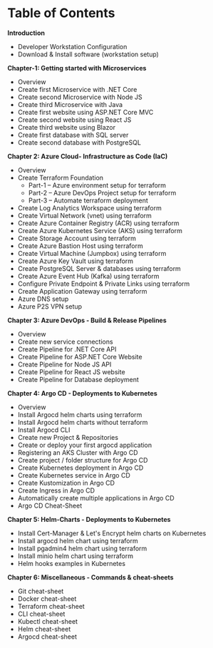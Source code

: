 # Table of Contents

**Introduction**

- Developer Workstation Configuration
- Download & Install software (workstation setup)

**Chapter-1: Getting started with Microservices**

- Overview
- Create first Microservice with .NET Core
- Create second Microservice with Node JS
- Create third Microservice with Java
- Create first website using ASP.NET Core MVC
- Create second website using React JS
- Create third website using Blazor
- Create first database with SQL server
- Create second database with PostgreSQL

**Chapter 2: Azure Cloud- Infrastructure as Code (IaC)**

- Overview
- Create Terraform Foundation 
    - Part-1 – Azure environment setup for terraform
    - Part-2 – Azure DevOps Project setup for terraform
    - Part-3 – Automate terraform deployment
- Create Log Analytics Workspace using terraform
- Create Virtual Network (vnet) using terraform
- Create Azure Container Registry (ACR) using terraform
- Create Azure Kubernetes Service (AKS) using terraform
- Create Storage Account using terraform
- Create Azure Bastion Host using terraform
- Create Virtual Machine (Jumpbox) using terraform
- Create Azure Key Vault using terraform
- Create PostgreSQL Server & databases using terraform
- Create Azure Event Hub (Kafka) using terraform
- Configure Private Endpoint & Private Links using terraform
- Create Application Gateway using terraform
- Azure DNS setup
- Azure P2S VPN setup

**Chapter 3: Azure DevOps - Build & Release Pipelines**

- Overview
- Create new service connections
- Create Pipeline for .NET Core API
- Create Pipeline for ASP.NET Core Website
- Create Pipeline for Node JS API
- Create Pipeline for React JS website
- Create Pipeline for Database deployment

**Chapter 4: Argo CD - Deployments to Kubernetes**

- Overview
- Install Argocd helm charts using terraform
- Install Argocd helm charts without terraform
- Install Argocd CLI
- Create new Project & Repositories
- Create or deploy your first argocd application
- Registering an AKS Cluster with Argo CD
- Create project / folder structure for Argo CD
- Create Kubernetes deployment in Argo CD
- Create Kubernetes service in Argo CD
- Create Kustomization in Argo CD
- Create Ingress in Argo CD
- Automatically create multiple applications in Argo CD
- Argo CD Cheat-Sheet
  
**Chapter 5: Helm-Charts - Deployments to Kubernetes**

- Install Cert-Manager & Let's Encrypt helm charts on Kubernetes
- Install argocd helm chart using terraform
- Install pgadmin4 helm chart using terraform
- Install minio helm chart using terraform
- Helm hooks examples in Kubernetes
  
**Chapter 6: Miscellaneous - Commands & cheat-sheets**

- Git cheat-sheet
- Docker cheat-sheet
- Terraform cheat-sheet
- CLI cheat-sheet
- Kubectl cheat-sheet
- Helm cheat-sheet
- Argocd cheat-sheet
